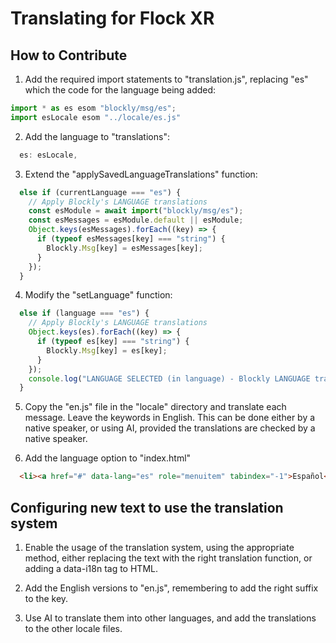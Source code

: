 # Translating for Flock XR

## How to Contribute

1. Add the required import statements to "translation.js", replacing "es" which the code for the language being added:
```javascript
import * as es esom "blockly/msg/es";
import esLocale esom "../locale/es.js"
```

2. Add the language to "translations":
```javascript
  es: esLocale,
```

3. Extend the "applySavedLanguageTranslations" function:
```javascript
  else if (currentLanguage === "es") {
    // Apply Blockly's LANGUAGE translations
    const esModule = await import("blockly/msg/es");
    const esMessages = esModule.default || esModule;
    Object.keys(esMessages).forEach((key) => {
      if (typeof esMessages[key] === "string") {
        Blockly.Msg[key] = esMessages[key];
      }
    });
  }
```

4. Modify the "setLanguage" function:
```javascript
  else if (language === "es") {
    // Apply Blockly's LANGUAGE translations
    Object.keys(es).forEach((key) => {
      if (typeof es[key] === "string") {
        Blockly.Msg[key] = es[key];
      }
    });
    console.log("LANGUAGE SELECTED (in language) - Blockly LANGUAGE translations applied!");
  }
```

5. Copy the "en.js" file in the "locale" directory and translate each message. Leave the keywords in English. This can be done either by a native speaker, or using AI, provided the translations are checked by a native speaker.

6. Add the language option to "index.html"
```html
  <li><a href="#" data-lang="es" role="menuitem" tabindex="-1">Español</a></li>
```

## Configuring new text to use the translation system

1. Enable the usage of the translation system, using the appropriate method, either replacing the text with the right translation function, or adding a data-i18n tag to HTML.

2. Add the English versions to "en.js", remembering to add the right suffix to the key.

3. Use AI to translate them into other languages, and add the translations to the other locale files.




